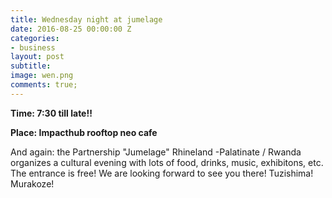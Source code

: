 ```yaml
---
title: Wednesday night at jumelage
date: 2016-08-25 00:00:00 Z
categories:
- business
layout: post
subtitle: 
image: wen.png
comments: true;
---
```


<strong>Time: 7:30 till late!!</strong>

<strong>Place: Impacthub rooftop neo cafe</strong>

And again: the Partnership "Jumelage" Rhineland -Palatinate / Rwanda organizes a cultural evening with lots of food, drinks, music, exhibitons, etc. The entrance is free! We are looking forward to see you there! Tuzishima! Murakoze!
